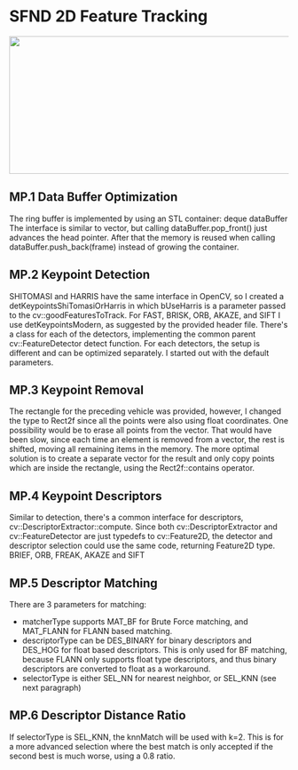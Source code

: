 # SFND 2D Feature Tracking

<img src="images/keypoints.png" width="820" height="248" />

## MP.1 Data Buffer Optimization

The ring buffer is implemented by using an STL container: deque<DataFrame> dataBuffer
The interface is similar to vector, but calling dataBuffer.pop_front() just advances the head pointer. After that the memory is reused when calling dataBuffer.push_back(frame) instead of growing the container.

## MP.2 Keypoint Detection

SHITOMASI and HARRIS have the same interface in OpenCV, so I created a detKeypointsShiTomasiOrHarris in which bUseHarris is a parameter passed to the cv::goodFeaturesToTrack.
For FAST, BRISK, ORB, AKAZE, and SIFT I use detKeypointsModern, as suggested by the provided header file. There's a class for each of the detectors, implementing the common parent cv::FeatureDetector detect function.
For each detectors, the setup is different and can be optimized separately. I started out with the default parameters.

## MP.3 Keypoint Removal

The rectangle for the preceding vehicle was provided, however, I changed the type to Rect2f since all the points were also using float coordinates.
One possibility would be to erase all points from the vector.
That would have been slow, since each time an element is removed from a vector, the rest is shifted, moving all remaining items in the memory.
The more optimal solution is to create a separate vector for the result and only copy points which are inside the rectangle, using the Rect2f::contains operator.

## MP.4 Keypoint Descriptors

Similar to detection, there's a common interface for descriptors, cv::DescriptorExtractor::compute.
Since both cv::DescriptorExtractor and cv::FeatureDetector are just typedefs to cv::Feature2D, the detector and descriptor selection could use the same code, returning Feature2D type.
BRIEF, ORB, FREAK, AKAZE and SIFT

## MP.5 Descriptor Matching

There are 3 parameters for matching:
- matcherType supports MAT_BF for Brute Force matching, and MAT_FLANN for FLANN based matching.
- descriptorType can be DES_BINARY for binary descriptors and DES_HOG for float based descriptors. This is only used for BF matching, because FLANN only supports float type descriptors, and thus binary descriptors are converted to float as a workaround.
- selectorType is either SEL_NN for nearest neighbor, or SEL_KNN (see next paragraph)

## MP.6 Descriptor Distance Ratio

If selectorType is SEL_KNN, the knnMatch will be used with k=2. This is for a more advanced selection where the best match is only accepted if the second best is much worse, using a 0.8 ratio.
